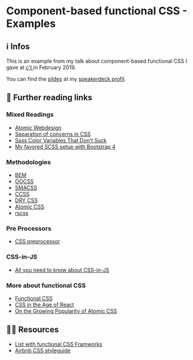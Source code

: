 # Component-based functional CSS - Examples

## ℹ️ Infos 
This is an example from my talk about component-based functional CSS I gave at [c't <webdev>](https://ctwebdev.de/) in February 2019.

You can find the [sildes](https://speakerdeck.com/programmiri/my-approach-to-a-component-based-css-f601400d-28ff-4b74-b3e2-5009b768d236) at my [speakerdeck profil](https://speakerdeck.com/programmiri).

## 📖 Further reading links 

### Mixed Readings
- [Atomic Webdesign](http://bradfrost.com/blog/post/atomic-web-design/)
- [Separation of concerns in CSS](https://adamwathan.me/css-utility-classes-and-separation-of-concerns/)
- [Sass Color Variables That Don’t Suck](https://davidwalsh.name/sass-color-variables-dont-suck)
- [My favored SCSS setup with Bootstrap 4](https://medium.com/@programmiri/my-favored-scss-setup-with-bootstrap-4-547e9ea290f8)

### Methodologies
- [BEM](https://css-tricks.com/bem-101/)
- [OOCSS](https://github.com/stubbornella/oocss/wiki)
- [SMACSS](https://smacss.com/)
- [CCSS](http://sathify.github.io/CCSS/)
- [DRY CSS](https://vanseodesign.com/css/dry-principles/)
- [Atomic CSS](https://css-tricks.com/lets-define-exactly-atomic-css/)
- [rscss](https://rscss.io)

### Pre Processors
- [CSS preprocessor](https://developer.mozilla.org/en-US/docs/Glossary/CSS_preprocessor)

### CSS-in-JS
- [All you need to know about CSS-in-JS](
https://hackernoon.com/all-you-need-to-know-about-css-in-js-984a72d48ebc)

### More about functional CSS
- [Functional CSS](https://www.mikecr.it/ramblings/functional-css/)
- [CSS in the Age of React](https://engineeringblog.yelp.com/2018/03/css-in-the-age-of-react.html)
- [On the Growing Popularity of Atomic CSS](https://css-tricks.com/growing-popularity-atomic-css/)

## 👩‍💻 Resources 
- [List with functional CSS Framworks](https://github.com/topics/functional-css)
- [Airbnb CSS styleguide](https://github.com/airbnb/css)

